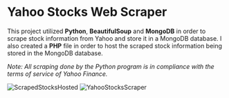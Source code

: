 # Yahoo Stocks Web Scraper

This project utilized **Python**, **BeautifulSoup** and **MongoDB** in order to scrape stock information from Yahoo and store it in a MongoDB database. 
I also created a **PHP** file in order to host the scraped stock information being stored in the MongoDB database.

_Note: All scraping done by the Python program is in compliance with the terms of service of Yahoo Finance._

![ScrapedStocksHosted](https://github.com/user-attachments/assets/cf0616a0-a4d6-44b4-82e8-17ee60da3302)
![YahooStocksScraper](https://github.com/user-attachments/assets/671a1716-e645-4a3f-b45e-75d267c0f705)
